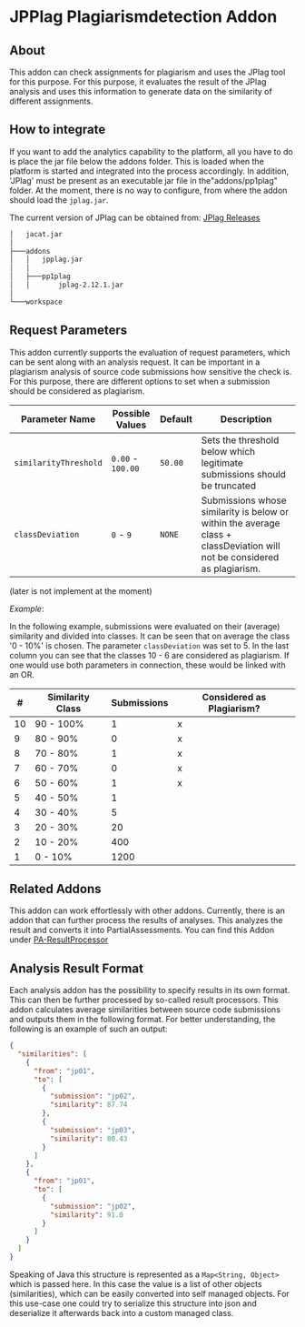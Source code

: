# JPPlag Plagiarismdetection Addon

## About

This addon can check assignments for plagiarism and uses the 
JPlag tool for this purpose.  For this purpose, it evaluates 
the result of the JPlag analysis and uses this information 
to generate data on the similarity of different assignments.

## How to integrate

If you want to add the analytics capability to the platform, 
all you have to do is place the jar file below the addons 
folder.  This is loaded when the platform is started and 
integrated into the process accordingly.  In addition, 'JPlag'
must be present as an executable jar file in the"addons/pp1plag"
folder.  At the moment, there is no way to configure, from 
where the addon should load the `jplag.jar`. 

The current version of JPlag can be obtained from: 
[JPlag Releases](https://github.com/jplag/jplag/releases)

```bash 
│   jacat.jar
│
├───addons
│   │   jpplag.jar
│   │
│   ├───pp1plag
│   │       jplag-2.12.1.jar
│
└───workspace
```

## Request Parameters

This addon currently supports the evaluation of request parameters, 
which can be sent along with an analysis request.  It can be important 
in a plagiarism analysis of source code submissions how sensitive 
the check is.  For this purpose, there are different options to set
when a submission should be considered as plagiarism.

|     Parameter Name     |  Possible Values  | Default | Description                                                               |
|------------------------|-------------------|---------|---------------------------------------------------------------------------|
| `similarityThreshold`  | `0.00` - `100.00` | `50.00` | Sets the threshold below which legitimate submissions should be truncated |
| `classDeviation`       | `0` - `9`         | `NONE`  | Submissions whose similarity is below or within the average class + classDeviation will not be considered as plagiarism. |

(later is not implement at the moment)

_Example_:

In the following example, submissions were evaluated on their (average)
similarity and divided into classes.  It can be seen that on average the
class '0 - 10%' is chosen.  The parameter `classDeviation` was set to 5. 
In the last column you can see that the classes 10 - 6 are considered 
as plagiarism.  If one would use both parameters in connection, these 
would be linked with an OR.

| #  | Similarity Class | Submissions | Considered as Plagiarism? |
|----|------------------|-------------|---------------------------|
| 10 | 90 - 100%        | 1           | x                         |
| 9  | 80 - 90%         | 0           | x                         | 
| 8  | 70 - 80%         | 1           | x                         | 
| 7  | 60 - 70%         | 0           | x                         | 
| 6  | 50 - 60%         | 1           | x                         | 
| 5  | 40 - 50%         | 1           |                           | 
| 4  | 30 - 40%         | 5           |                           | 
| 3  | 20 - 30%         | 20          |                           | 
| 2  | 10 - 20%         | 400         |                           | 
| 1  |  0 - 10%         | 1200        |                           | 

## Related Addons

This addon can work effortlessly with other addons. Currently, there
is an addon that can further process the results of analyses. This
analyzes the result and converts it into PartialAssessments. You
can find this Addon under 
[PA-ResultProcessor](https://github.com/Student-Management-System/jacat/tree/main/pa-resultprocessor)

## Analysis Result Format

Each analysis addon has the possibility to specify results in its own format. 
This can then be further processed by so-called result processors. This addon
calculates average similarities between source code submissions and outputs
them in the following format. For better understanding, the following is an
example of such an output: 

````json
{
  "similarities": [
    {
      "from": "jp01",
      "to": [
        {
          "submission": "jp02",
          "similarity": 87.74
        },
        {
          "submission": "jp03",
          "similarity": 80.43
        }
      ]
    },
    {
      "from": "jp01",
      "to": [
        {
          "submission": "jp02",
          "similarity": 91.0
        }
      ]
    }
  ]
}
````

Speaking of Java this structure is represented as a `Map<String, Object>` which is passed here. 
In this case  the value is a list of other objects (similarities), which can be easily converted 
into self managed objects. For this use-case one could try to serialize this structure into json 
and deserialize it afterwards back into a custom managed class. 


